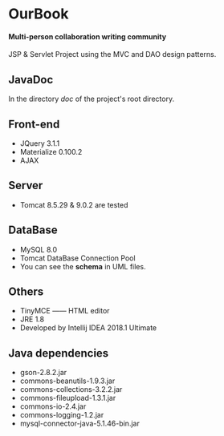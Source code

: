 # OurBook
#### Multi-person collaboration writing community

JSP & Servlet Project using the MVC and DAO design patterns.

## JavaDoc
In the directory *doc* of the project's root directory.

## Front-end
- JQuery 3.1.1
- Materialize 0.100.2
- AJAX

## Server

- Tomcat 8.5.29 & 9.0.2 are tested

## DataBase
- MySQL 8.0
- Tomcat DataBase Connection Pool
- You can see the **schema** in UML files.

## Others
- TinyMCE —— HTML editor
- JRE 1.8
- Developed by Intellij IDEA 2018.1 Ultimate

## Java dependencies
- gson-2.8.2.jar
- commons-beanutils-1.9.3.jar
- commons-collections-3.2.2.jar
- commons-fileupload-1.3.1.jar
- commons-io-2.4.jar
- commons-logging-1.2.jar
- mysql-connector-java-5.1.46-bin.jar